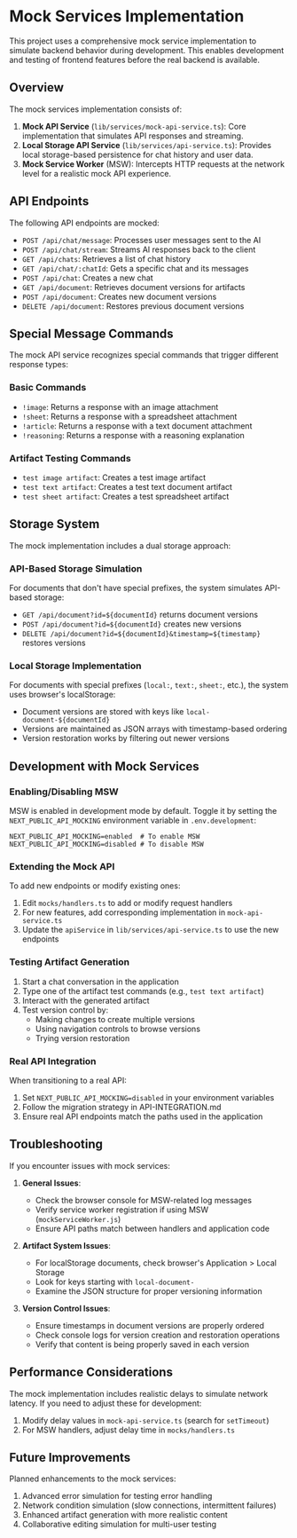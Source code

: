 # Mock Services Implementation

This project uses a comprehensive mock service implementation to simulate backend behavior during development. This enables development and testing of frontend features before the real backend is available.

## Overview

The mock services implementation consists of:

1. **Mock API Service** (`lib/services/mock-api-service.ts`): Core implementation that simulates API responses and streaming.
2. **Local Storage API Service** (`lib/services/api-service.ts`): Provides local storage-based persistence for chat history and user data.
3. **Mock Service Worker** (MSW): Intercepts HTTP requests at the network level for a realistic mock API experience.

## API Endpoints

The following API endpoints are mocked:

- `POST /api/chat/message`: Processes user messages sent to the AI
- `POST /api/chat/stream`: Streams AI responses back to the client
- `GET /api/chats`: Retrieves a list of chat history
- `GET /api/chat/:chatId`: Gets a specific chat and its messages
- `POST /api/chat`: Creates a new chat
- `GET /api/document`: Retrieves document versions for artifacts
- `POST /api/document`: Creates new document versions
- `DELETE /api/document`: Restores previous document versions

## Special Message Commands

The mock API service recognizes special commands that trigger different response types:

### Basic Commands

- `!image`: Returns a response with an image attachment
- `!sheet`: Returns a response with a spreadsheet attachment
- `!article`: Returns a response with a text document attachment
- `!reasoning`: Returns a response with a reasoning explanation

### Artifact Testing Commands

- `test image artifact`: Creates a test image artifact
- `test text artifact`: Creates a test text document artifact
- `test sheet artifact`: Creates a test spreadsheet artifact

## Storage System

The mock implementation includes a dual storage approach:

### API-Based Storage Simulation

For documents that don't have special prefixes, the system simulates API-based storage:
- `GET /api/document?id=${documentId}` returns document versions
- `POST /api/document?id=${documentId}` creates new versions
- `DELETE /api/document?id=${documentId}&timestamp=${timestamp}` restores versions

### Local Storage Implementation

For documents with special prefixes (`local:`, `text:`, `sheet:`, etc.), the system uses browser's localStorage:
- Document versions are stored with keys like `local-document-${documentId}`
- Versions are maintained as JSON arrays with timestamp-based ordering
- Version restoration works by filtering out newer versions

## Development with Mock Services

### Enabling/Disabling MSW

MSW is enabled in development mode by default. Toggle it by setting the `NEXT_PUBLIC_API_MOCKING` environment variable in `.env.development`:

```
NEXT_PUBLIC_API_MOCKING=enabled  # To enable MSW
NEXT_PUBLIC_API_MOCKING=disabled # To disable MSW
```

### Extending the Mock API

To add new endpoints or modify existing ones:

1. Edit `mocks/handlers.ts` to add or modify request handlers
2. For new features, add corresponding implementation in `mock-api-service.ts`
3. Update the `apiService` in `lib/services/api-service.ts` to use the new endpoints

### Testing Artifact Generation

1. Start a chat conversation in the application
2. Type one of the artifact test commands (e.g., `test text artifact`)
3. Interact with the generated artifact
4. Test version control by:
   - Making changes to create multiple versions
   - Using navigation controls to browse versions
   - Trying version restoration

### Real API Integration

When transitioning to a real API:

1. Set `NEXT_PUBLIC_API_MOCKING=disabled` in your environment variables
2. Follow the migration strategy in API-INTEGRATION.md
3. Ensure real API endpoints match the paths used in the application

## Troubleshooting

If you encounter issues with mock services:

1. **General Issues**:
   - Check the browser console for MSW-related log messages
   - Verify service worker registration if using MSW (`mockServiceWorker.js`)
   - Ensure API paths match between handlers and application code

2. **Artifact System Issues**:
   - For localStorage documents, check browser's Application > Local Storage
   - Look for keys starting with `local-document-`
   - Examine the JSON structure for proper versioning information

3. **Version Control Issues**:
   - Ensure timestamps in document versions are properly ordered
   - Check console logs for version creation and restoration operations
   - Verify that content is being properly saved in each version

## Performance Considerations

The mock implementation includes realistic delays to simulate network latency. If you need to adjust these for development:

1. Modify delay values in `mock-api-service.ts` (search for `setTimeout`)
2. For MSW handlers, adjust delay time in `mocks/handlers.ts`

## Future Improvements

Planned enhancements to the mock services:

1. Advanced error simulation for testing error handling
2. Network condition simulation (slow connections, intermittent failures)
3. Enhanced artifact generation with more realistic content
4. Collaborative editing simulation for multi-user testing 